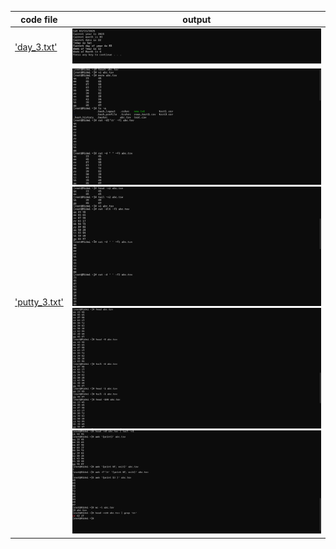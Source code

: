 | code file | output |
|-----------|--------|
|['day_3.txt'](./Codes/day_3.txt)|![day_3.png](./Outputs/day_3.png)|
|['putty_3.txt'](./Codes/putty_3.txt)|![putty1.png](./Outputs/putty1.png) ![putty2.png](./Outputs/putty2.png) ![putty3.png](./Outputs/putty3.png) ![putty4.png](./Outputs/putty4.png)|

